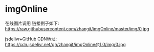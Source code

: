 # imgOnline
在线图片调用
链接例子如下:
https://raw.githubusercontent.com/zhangjt/imgOnline/master/img/0.jpg 


jsdelivr+GitHub CDN地址: https://cdn.jsdelivr.net/gh/zhangjt/imgOnline@1.0/img/0.jpg
